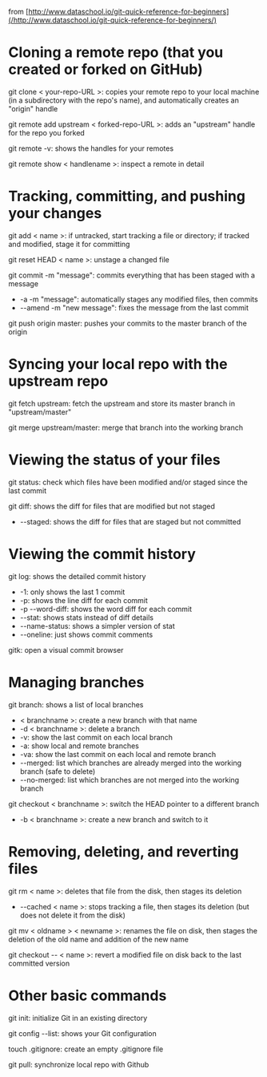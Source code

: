 from [http://www.dataschool.io/git-quick-reference-for-beginners](/http://www.dataschool.io/git-quick-reference-for-beginners/)

# Cloning a remote repo (that you created or forked on GitHub)
git clone < your-repo-URL >: copies your remote repo to your local machine (in a subdirectory with the repo's name), and automatically creates an "origin" handle

git remote add upstream < forked-repo-URL >: adds an "upstream" handle for the repo you forked

git remote -v: shows the handles for your remotes

git remote show < handlename >: inspect a remote in detail

# Tracking, committing, and pushing your changes
git add < name >: if untracked, start tracking a file or directory; if tracked and modified, stage it for committing

git reset HEAD < name >: unstage a changed file

git commit -m "message": commits everything that has been staged with a message
* -a -m "message": automatically stages any modified files, then commits
* --amend -m "new message": fixes the message from the last commit

git push origin master: pushes your commits to the master branch of the origin

# Syncing your local repo with the upstream repo
git fetch upstream: fetch the upstream and store its master branch in "upstream/master"

git merge upstream/master: merge that branch into the working branch

# Viewing the status of your files
git status: check which files have been modified and/or staged since the last commit

git diff: shows the diff for files that are modified but not staged
* --staged: shows the diff for files that are staged but not committed

# Viewing the commit history
git log: shows the detailed commit history
* -1: only shows the last 1 commit
* -p: shows the line diff for each commit
* -p --word-diff: shows the word diff for each commit
* --stat: shows stats instead of diff details
* --name-status: shows a simpler version of stat
* --oneline: just shows commit comments

gitk: open a visual commit browser

# Managing branches
git branch: shows a list of local branches
* < branchname >: create a new branch with that name
* -d < branchname >: delete a branch
* -v: show the last commit on each local branch
* -a: show local and remote branches
* -va: show the last commit on each local and remote branch
* --merged: list which branches are already merged into the working branch (safe to delete)
* --no-merged: list which branches are not merged into the working branch

git checkout < branchname >: switch the HEAD pointer to a different branch
* -b < branchname >: create a new branch and switch to it

# Removing, deleting, and reverting files
git rm < name >: deletes that file from the disk, then stages its deletion
* --cached < name >: stops tracking a file, then stages its deletion (but does not delete it from the disk)

git mv < oldname > < newname >: renames the file on disk, then stages the deletion of the old name and addition of the new name

git checkout -- < name >: revert a modified file on disk back to the last committed version

# Other basic commands
git init: initialize Git in an existing directory

git config --list: shows your Git configuration

touch .gitignore: create an empty .gitignore file

git pull: synchronize local repo with Github
